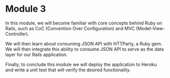 # Module 3
In this module, we will become familiar with core concepts behind Ruby on Rails, such as CoC (Convention Over Configuration) and MVC (Model-View-Controller). <p>We will then learn about consuming JSON API with HTTParty, a Ruby gem. We will then integrate this ability to consume JSON API to serve as the data layer for our Rails application.</p>Finally, to conclude this module we will deploy the application to Heroku and write a unit test that will verify the desired functionality.
